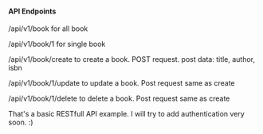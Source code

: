 <h4>API Endpoints</h4>


/api/v1/book for all book

/api/v1/book/1 for single book

/api/v1/book/create to create a book. POST request. post data: title, author, isbn

/api/v1/book/1/update to update a book. Post request same as create

/api/v1/book/1/delete to delete a book. Post request same as create


That's a basic RESTfull API example. I will try to add authentication very soon. :)





